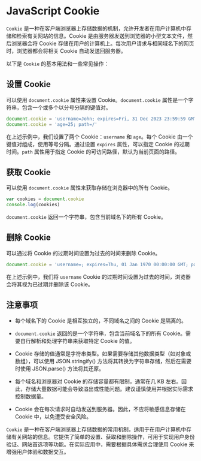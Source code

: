 # JavaScript Cookie

`Cookie` 是一种在客户端浏览器上存储数据的机制，允许开发者在用户计算机中存储和检索有关网站的信息。Cookie 是由服务器发送到浏览器的小型文本文件，然后浏览器会将 Cookie 存储在用户的计算机上。每次用户请求与相同域名下的网页时，浏览器都会将相关 Cookie 自动发送回服务器。

以下是 `Cookie` 的基本用法和一些常见操作：

## 设置 Cookie

可以使用 `document.cookie` 属性来设置 Cookie。`document.cookie` 属性是一个字符串，包含一个或多个以分号分隔的键值对。

```javascript
document.cookie = 'username=John; expires=Fri, 31 Dec 2023 23:59:59 GMT; path=/'
document.cookie = 'age=25; path=/'
```

在上述示例中，我们设置了两个 Cookie：`username` 和 `age`。每个 Cookie 由一个键值对组成，使用等号分隔。通过设置 `expires` 属性，可以指定 Cookie 的过期时间。`path` 属性用于指定 Cookie 的可访问路径，默认为当前页面的路径。

## 获取 Cookie

可以使用 `document.cookie` 属性来获取存储在浏览器中的所有 Cookie。

```javascript
var cookies = document.cookie
console.log(cookies)
```

`document.cookie` 返回一个字符串，包含当前域名下的所有 Cookie。

## 删除 Cookie

可以通过将 Cookie 的过期时间设置为过去的时间来删除 Cookie。

```javascript
document.cookie = 'username=; expires=Thu, 01 Jan 1970 00:00:00 GMT; path=/'
```

在上述示例中，我们将 `username` Cookie 的过期时间设置为过去的时间，浏览器会将其视为已过期并删除该 Cookie。

## 注意事项

- 每个域名下的 Cookie 是相互独立的，不同域名之间的 Cookie 是隔离的。

- `document.cookie` 返回的是一个字符串，包含当前域名下的所有 Cookie。需要自行解析和处理字符串来获取特定 Cookie 的值。

- Cookie 存储的值通常是字符串类型。如果需要存储其他数据类型（如对象或数组），可以使用 JSON.stringify() 方法将其转换为字符串存储，然后在需要时使用 JSON.parse() 方法将其还原。

- 每个域名和浏览器对 Cookie 的存储容量都有限制，通常在几 KB 左右。因此，存储大量数据可能会导致溢出或性能问题。建议谨慎使用并根据实际需求控制数据量。

- Cookie 会在每次请求时自动发送到服务器。因此，不应将敏感信息存储在 Cookie 中，以免遭受安全风险。

`Cookie` 是一种在客户端浏览器上存储数据的常用机制，适用于在用户计算机中存储有关网站的信息。它提供了简单的设置、获取和删除操作，可用于实现用户身份验证、网站首选项等功能。在实际应用中，需要根据具体需求合理使用 Cookie 来增强用户体验和数据交互。
